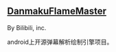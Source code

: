 ## [DanmakuFlameMaster](https://github.com/Bilibili/DanmakuFlameMaster)

By Bilibili, inc.

android上开源弹幕解析绘制引擎项目。
